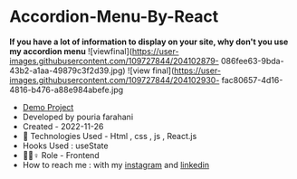 # Accordion-Menu-By-React
 **If you have a lot of information to display on your site, why don't you use my 
accordion menu**
![viewfinal](https://user-images.githubusercontent.com/109727844/204102879-
086fee63-9bda-43b2-a1aa-49879c3f2d39.jpg)
![view final](https://user-images.githubusercontent.com/109727844/204102930-
fac80657-4d16-4816-b476-a88e984abefe.jpg
- [Demo Project](https://pouria-farahani-developer.github.io/Accordion-Menu-ByReact/)
- Developed by pouria farahani
- Created - 2022-11-26
- 🤖 Technologies Used - Html , css , js , React.js
- Hooks Used : useState 
- 🤖🤖♀️ Role - Frontend
- How to reach me : with my 
[instagram](https://www.instagram.com/pouria_farahani_developer) and 
[linkedin](https://www.linkedin.com/in/pouria-farahani-developer)
